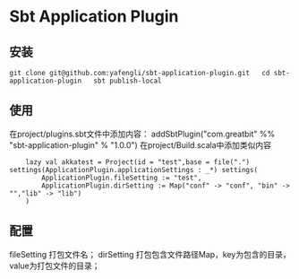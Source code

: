 Sbt Application Plugin
===========


## 安装

`
git clone git@github.com:yafengli/sbt-application-plugin.git  
cd sbt-application-plugin  
sbt publish-local  
`

## 使用

在project/plugins.sbt文件中添加内容：
addSbtPlugin("com.greatbit" %% "sbt-application-plugin" % "1.0.0")
在project/Build.scala中添加类似内容

		lazy val akkatest = Project(id = "test",base = file(".") settings(ApplicationPlugin.applicationSettings : _*) settings(
        	ApplicationPlugin.fileSetting := "test", 
        	ApplicationPlugin.dirSetting := Map("conf" -> "conf", "bin" -> "","lib" -> "lib")
    	)

## 配置

fileSetting 打包文件名；
dirSetting  打包包含文件路径Map，key为包含的目录，value为打包文件的目录；